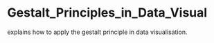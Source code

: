 # Gestalt_Principles_in_Data_Visual
explains how to apply the gestalt principle in data visualisation.
